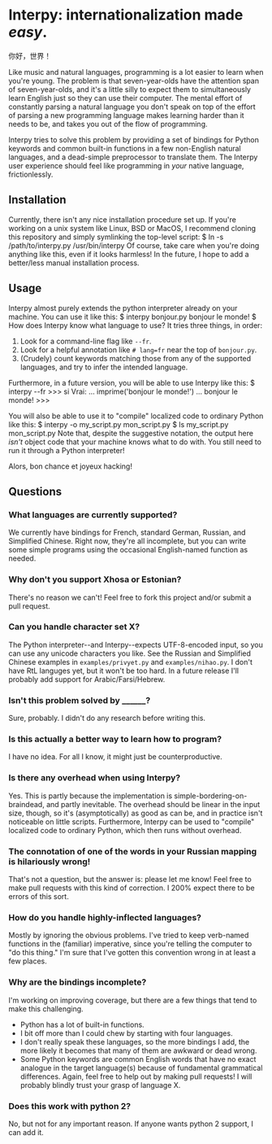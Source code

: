 # Interpy: internationalization made _easy_.

你好，世界！

Like music and natural languages, programming is a lot easier to learn when
you're young. The problem is that seven-year-olds have the attention span of
seven-year-olds, and it's a little silly to expect them to simultaneously learn
English just so they can use their computer. The mental effort of constantly
parsing a natural language you don't speak on top of the effort of parsing a
new programming language makes learning harder than it needs to be, and takes
you out of the flow of programming.

Interpy tries to solve this problem by providing a set of bindings for Python
keywords and common built-in functions in a few non-English natural languages,
and a dead-simple preprocessor to translate them. The Interpy user experience
should feel like programming in _your_ native language, frictionlessly.

## Installation
Currently, there isn't any nice installation procedure set up. If you're
working on a unix system like Linux, BSD or MacOS, I recommend cloning this
repository and simply symlinking the top-level script:
    $ ln -s /path/to/interpy.py /usr/bin/interpy
Of course, take care when you're doing anything like this, even if it looks
harmless!
In the future, I hope to add a better/less manual installation process.

## Usage
Interpy almost purely extends the python interpreter already on your machine.
You can use it like this:
    $ interpy bonjour.py
    bonjour le monde!
    $
How does Interpy know what language to use? It tries three things, in order:
1. Look for a command-line flag like `--fr`.
2. Look for a helpful  annotation like `# lang=fr` near the top of
   `bonjour.py`.
3. (Crudely) count keywords matching those from any of the supported languages,
   and try to infer the intended language.

Furthermore, in a future version, you will be able to use Interpy like this:
    $ interpy --fr
    >>> si Vrai:
    ...     imprime('bonjour le monde!')
    ...
    bonjour le monde!
    >>>

You will also be able to use  it to "compile" localized code to ordinary Python
like this:
    $ interpy -o my_script.py mon_script.py
    $ ls
    my_script.py    mon_script.py
Note that, despite the suggestive notation, the output here _isn't_ object code
that your machine knows what to do with. You still need to run it through a
Python interpreter!

Alors, bon chance et joyeux hacking!

## Questions

### What languages are currently supported?
We currently have bindings for French, standard German, Russian, and Simplified
Chinese. Right now, they're all incomplete, but you can write some simple
programs using the occasional English-named function as needed.

### Why don't you support Xhosa or Estonian?
There's no reason we can't! Feel free to fork this project and/or submit a pull
request.

### Can you handle character set X?
The Python interpreter--and Interpy--expects UTF-8-encoded input, so you can
use any unicode characters you like. See the Russian and Simplified Chinese
examples in `examples/privyet.py` and `examples/nihao.py`. I don't have  RtL
languges yet, but it won't be too hard. In a future release I'll probably add
support for Arabic/Farsi/Hebrew.

### Isn't this problem solved by \_\_\_\_\_\_?
Sure, probably. I didn't do any research before writing this.

### Is this actually a better way to learn how to program?
I have no idea. For all I know, it might just be counterproductive.

### Is there any overhead when using Interpy?
Yes. This is partly because the implementation is
simple-bordering-on-braindead, and partly inevitable. The overhead should be
linear in the input size, though, so it's (asymptotically) as good as can be,
and in practice isn't noticeable on little scripts. Furthermore, Interpy can be
used to "compile" localized code to ordinary Python, which then runs without
overhead.

### The connotation of one of the words in your Russian mapping is hilariously wrong!
That's not a question, but the answer is: please let me know! Feel free to make
pull requests with this kind of correction. I 200% expect there to be errors of
this sort.

### How do you handle highly-inflected languages?
Mostly by ignoring the obvious problems. I've tried to keep verb-named
functions in the (familiar) imperative, since you're telling the computer to
"do this thing." I'm sure that I've gotten this convention wrong in at least a
few places.

### Why are the bindings incomplete?
I'm working on improving coverage, but there are a few things that tend to make
this challenging.
* Python has a lot of built-in functions.
* I bit off more than I could chew by starting with four languages.
* I don't really speak these languages, so the more bindings I add, the more
  likely it becomes that many of them are awkward or dead wrong.
* Some Python keywords are common English words that have no exact analogue in
  the target language(s) because of fundamental grammatical differences.
Again, feel free to help out by making pull requests! I will probably blindly
trust your grasp of language X.

### Does this work with python 2?
No, but not for any important reason. If anyone wants python 2 support, I can
add it.
